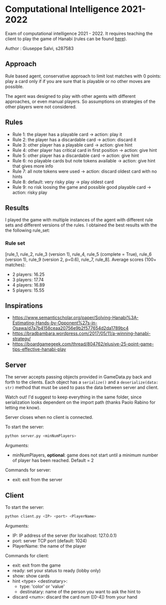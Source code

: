 # Computational Intelligence 2021-2022

Exam of computational intelligence 2021 - 2022. It requires teaching the client to play the game of Hanabi (rules can be found [here](https://www.spillehulen.dk/media/102616/hanabi-card-game-rules.pdf)).

Author : Giuseppe Salvi, s287583

## Approach
Rule based agent, conservative approach to limit lost matches with 0 points: play a card only if if you are sure that is playable or no other moves are possible.

The agent was designed to play with other agents with different approaches, or even manual players. 
So assumptions on strategies of the other players were not considered.

## Rules
+ Rule 1: the player has a playable card -> action: play it
+ Rule 2: the player has a discardable card -> action: discard it
+ Rule 3: other player has a playable card -> action: give hint
+ Rule 4: other player has critical card in first position -> action: give hint
+ Rule 5: other player has a discardable card -> action: give hint
+ Rule 6: no playable cards but note tokens available -> action: give hint that gives more info
+ Rule 7: all note tokens were used -> action: discard oldest card with no hints
+ Rule 8: default: very risky play -> play oldest card
+ Rule 9: no risk loosing the game and possible good playable card -> action: risky play

## Results
I played the game with multiple instances of the agent with different rule sets and different versions of the rules.
I obtained the best results with the the following rule_set: 
### Rule set
[rule_1, rule_2, rule_3 (version 1), rule_4, rule_5 (complete = True), rule_6 (version 1), rule_9 (version 2, p=0.6), rule_7, rule_8].
Average scores (100+ matches):
+ 2 players: 16.25
+ 3 players: 17.74
+ 4 players: 16.89
+ 5 players: 15.55

## Inspirations
+ https://www.semanticscholar.org/paper/Solving-Hanabi%3A-Estimating-Hands-by-Opponent%27s-in-Osawa/d7a7b4158ceaa20756e9b2f577654d2da1789bc4
+ https://bradbambara.wordpress.com/2017/05/11/a-winning-hanabi-strategy/
+ https://boardgamegeek.com/thread/804762/elusive-25-point-game-tips-effective-hanabi-play

## Server

The server accepts passing objects provided in GameData.py back and forth to the clients.
Each object has a ```serialize()``` and a ```deserialize(data: str)``` method that must be used to pass the data between server and client.

Watch out! I'd suggest to keep everything in the same folder, since serialization looks dependent on the import path (thanks Paolo Rabino for letting me know).

Server closes when no client is connected.

To start the server:

```bash
python server.py <minNumPlayers>
```

Arguments:

+ minNumPlayers, __optional__: game does not start until a minimum number of player has been reached. Default = 2


Commands for server:

+ exit: exit from the server

## Client

To start the server:

```bash
python client.py <IP> <port> <PlayerName>
```

Arguments:

+ IP: IP address of the server (for localhost: 127.0.0.1)
+ port: server TCP port (default: 1024)
+ PlayerName: the name of the player

Commands for client:

+ exit: exit from the game
+ ready: set your status to ready (lobby only)
+ show: show cards
+ hint \<type> \<destinatary>:
  + type: 'color' or 'value'
  + destinatary: name of the person you want to ask the hint to
+ discard \<num>: discard the card *num* (\[0-4]) from your hand
